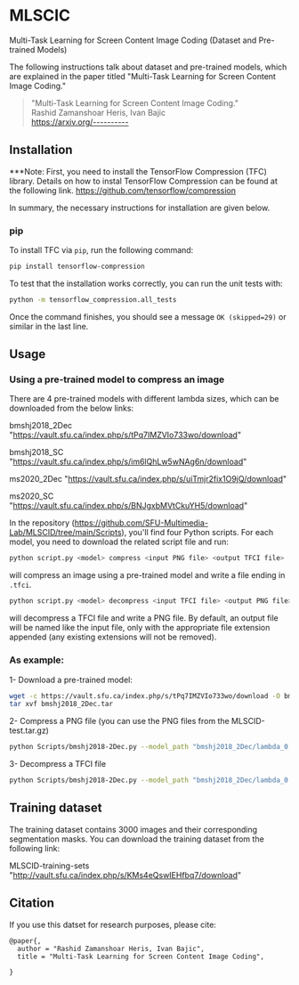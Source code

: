 # MLSCIC


Multi-Task Learning for Screen Content Image Coding (Dataset and Pre-trained Models)

The following instructions talk about dataset and pre-trained models, which are explained in the paper titled "Multi-Task Learning for Screen Content Image Coding."

> "Multi-Task Learning for Screen Content Image Coding."<br />
> Rashid Zamanshoar Heris, Ivan Bajic <br />
> https://arxiv.org/----------





## Installation

***Note: First, you need to install the TensorFlow Compression (TFC) library. Details on how to instal TensorFlow Compression can be found at the following link.
https://github.com/tensorflow/compression

In summary, the necessary instructions for installation are given below.

### pip

To install TFC via `pip`, run the following command:

```bash
pip install tensorflow-compression
```

To test that the installation works correctly, you can run the unit tests with:

```bash
python -m tensorflow_compression.all_tests
```

Once the command finishes, you should see a message ```OK (skipped=29)``` or
similar in the last line.

## Usage
### Using a pre-trained model to compress an image
There are 4 pre-trained models with different lambda sizes, which can be downloaded from the below links:

bmshj2018_2Dec	"https://vault.sfu.ca/index.php/s/tPq7IMZVIo733wo/download"

bmshj2018_SC	"https://vault.sfu.ca/index.php/s/im6lQhLw5wNAg6n/download"

ms2020_2Dec		"https://vault.sfu.ca/index.php/s/uiTmjr2fix1O9jQ/download"

ms2020_SC		"https://vault.sfu.ca/index.php/s/BNJgxbMVtCkuYH5/download"



In the repository (https://github.com/SFU-Multimedia-Lab/MLSCID/tree/main/Scripts), you'll find four Python scripts. For each model, you need to download the related script file and run:


```bash
python script.py <model> compress <input PNG file> <output TFCI file>
```
will compress an image using a pre-trained model and write a file ending in
`.tfci`. 


```bash
python script.py <model> decompress <input TFCI file> <output PNG file>
```

will decompress a TFCI file and write a PNG file. By default, an output file
will be named like the input file, only with the appropriate file extension
appended (any existing extensions will not be removed).


### As example:

1- Download a pre-trained model: 
```bash
wget -c https://vault.sfu.ca/index.php/s/tPq7IMZVIo733wo/download -O bmshj2018_2Dec.tar
tar xvf bmshj2018_2Dec.tar
```

2- Compress a PNG file (you can use the PNG files from the MLSCID-test.tar.gz)
```bash
python Scripts/bmshj2018-2Dec.py --model_path "bmshj2018_2Dec/lambda_0.01/bmshj2018/" compress MLSCID-test/SC_N_110.png TFCI-files/SC_N_110.png.tfci
```

3- Decompress a TFCI file
```bash
python Scripts/bmshj2018-2Dec.py --model_path "bmshj2018_2Dec/lambda_0.01/bmshj2018/" decompress TFCI-files/SC_N_110.png.tfci Reconstructed_Images/Rec_SC_N_110.png
```

## Training dataset

The training dataset contains 3000 images and their corresponding segmentation masks. You can download the training dataset from the following link:

MLSCID-training-sets "http://vault.sfu.ca/index.php/s/KMs4eQswIEHfbq7/download"



## Citation

If you use this datset for research purposes, please cite:
```
@paper{,
  author = "Rashid Zamanshoar Heris, Ivan Bajic",
  title = "Multi-Task Learning for Screen Content Image Coding",
  
}
